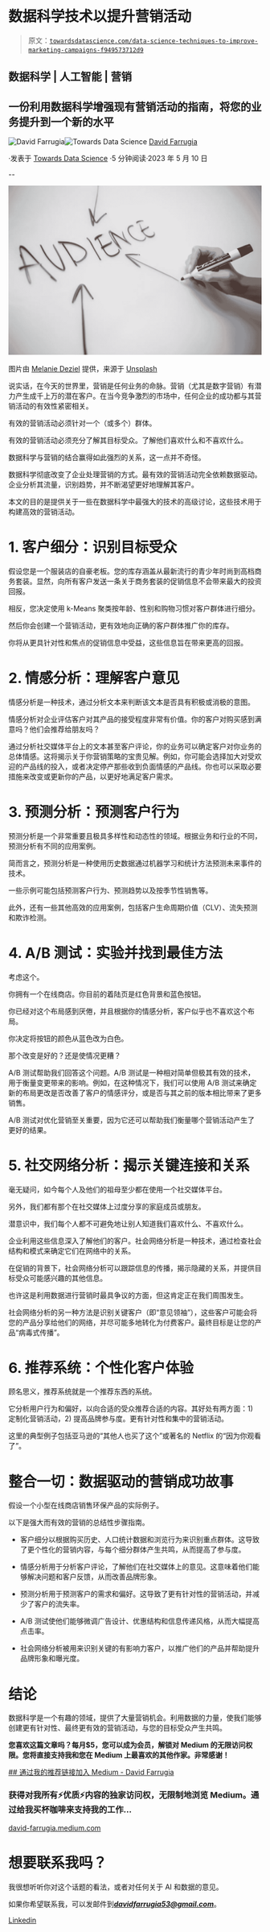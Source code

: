 # 数据科学技术以提升营销活动

> 原文：[`towardsdatascience.com/data-science-techniques-to-improve-marketing-campaigns-f949573712d9`](https://towardsdatascience.com/data-science-techniques-to-improve-marketing-campaigns-f949573712d9)

## 数据科学 | 人工智能 | 营销

## 一份利用数据科学增强现有营销活动的指南，将您的业务提升到一个新的水平

[](https://david-farrugia.medium.com/?source=post_page-----f949573712d9--------------------------------)![David Farrugia](https://david-farrugia.medium.com/?source=post_page-----f949573712d9--------------------------------)[](https://towardsdatascience.com/?source=post_page-----f949573712d9--------------------------------)![Towards Data Science](https://towardsdatascience.com/?source=post_page-----f949573712d9--------------------------------) [David Farrugia](https://david-farrugia.medium.com/?source=post_page-----f949573712d9--------------------------------)

·发表于 [Towards Data Science](https://towardsdatascience.com/?source=post_page-----f949573712d9--------------------------------) ·5 分钟阅读·2023 年 5 月 10 日

--

![](img/f41003c555f60005e08ca93361a6e192.png)

图片由 [Melanie Deziel](https://unsplash.com/@storyfuel?utm_source=medium&utm_medium=referral) 提供，来源于 [Unsplash](https://unsplash.com/?utm_source=medium&utm_medium=referral)

说实话，在今天的世界里，营销是任何业务的命脉。营销（尤其是数字营销）有潜力产生成千上万的潜在客户。在当今竞争激烈的市场中，任何企业的成功都与其营销活动的有效性紧密相关。

有效的营销活动必须针对一个（或多个）群体。

有效的营销活动必须充分了解其目标受众。了解他们喜欢什么和不喜欢什么。

数据科学与营销的结合赢得如此强烈的关系，这一点并不奇怪。

数据科学彻底改变了企业处理营销的方式。最有效的营销活动完全依赖数据驱动。企业分析其流量，识别趋势，并不断渴望更好地理解其客户。

本文的目的是提供关于一些在数据科学中最强大的技术的高级讨论，这些技术用于构建高效的营销活动。

# 1\. 客户细分：识别目标受众

假设您是一个服装店的自豪老板。您的库存涵盖从最新流行的青少年时尚到高档商务套装。显然，向所有客户发送一条关于商务套装的促销信息不会带来最大的投资回报。

相反，您决定使用 k-Means 聚类按年龄、性别和购物习惯对客户群体进行细分。

然后你会创建一个营销活动，更有效地向正确的客户群体推广你的库存。

你将从更具针对性和焦点的促销信息中受益，这些信息旨在带来更高的回报。

# 2\. 情感分析：理解客户意见

情感分析是一种技术，通过分析文本来判断该文本是否具有积极或消极的意图。

情感分析对企业评估客户对其产品的接受程度非常有价值。你的客户对购买感到满意吗？他们会推荐给朋友吗？

通过分析社交媒体平台上的文本甚至客户评论，你的业务可以确定客户对你业务的总体情感。这将揭示关于你营销策略的宝贵见解。例如，你可能会选择加大对受欢迎的产品线的投入，或者决定停产那些收到负面情感的产品线。你也可以采取必要措施来改变或更新你的产品，以更好地满足客户需求。

# 3\. 预测分析：预测客户行为

预测分析是一个非常重要且极具多样性和动态性的领域。根据业务和行业的不同，预测分析有不同的应用案例。

简而言之，预测分析是一种使用历史数据通过机器学习和统计方法预测未来事件的技术。

一些示例可能包括预测客户行为、预测趋势以及按季节性销售等。

此外，还有一些其他高效的应用案例，包括客户生命周期价值（CLV）、流失预测和欺诈检测。

# 4\. A/B 测试：实验并找到最佳方法

考虑这个。

你拥有一个在线商店。你目前的着陆页是红色背景和蓝色按钮。

你已经对这个布局感到厌倦，并且根据你的情感分析，客户似乎也不喜欢这个布局。

你决定将按钮的颜色从蓝色改为白色。

那个改变是好的？还是使情况更糟？

A/B 测试帮助我们回答这个问题。A/B 测试是一种相对简单但极其有效的技术，用于衡量变更带来的影响。例如，在这种情况下，我们可以使用 A/B 测试来确定新的布局更改是否改善了客户的情感评分，或是否与其之前的版本相比带来了更多销售。

A/B 测试对优化营销至关重要，因为它还可以帮助我们衡量哪个营销活动产生了更好的结果。

# 5\. 社交网络分析：揭示关键连接和关系

毫无疑问，如今每个人及他们的祖母至少都在使用一个社交媒体平台。

另外，我们都有那个在社交媒体上过度分享的家庭成员或朋友。

潜意识中，我们每个人都不可避免地让别人知道我们喜欢什么、不喜欢什么。

企业利用这些信息深入了解他们的客户。社会网络分析是一种技术，通过检查社会结构和模式来确定它们在网络中的关系。

在促销的背景下，社会网络分析可以跟踪信息的传播，揭示隐藏的关系，并提供目标受众可能感兴趣的其他信息。

也许这是利用数据进行营销时最具争议的方面，但这肯定正在我们周围发生。

社会网络分析的另一种方法是识别关键客户（即“意见领袖”），这些客户可能会将您的产品分享给他们的网络，并尽可能多地转化为付费客户。最终目标是让您的产品“病毒式传播”。

# 6. 推荐系统：个性化客户体验

顾名思义，推荐系统就是一个推荐东西的系统。

它分析用户行为和偏好，以向合适的受众推荐合适的内容。其好处有两方面：1) 定制化营销活动，2) 提高品牌参与度。更有针对性和集中的营销活动。

这里的典型例子包括亚马逊的“其他人也买了这个”或著名的 Netflix 的“因为你观看了”。

# 整合一切：数据驱动的营销成功故事

假设一个小型在线商店销售环保产品的实际例子。

以下是强大而有效的营销的总结性步骤指南。

+   客户细分以根据购买历史、人口统计数据和浏览行为来识别重点群体。这导致了更个性化的营销内容，与每个细分群体产生共鸣，从而提高了参与度。

+   情感分析用于分析客户评论，了解他们在社交媒体上的意见。这意味着他们能够解决问题和客户反馈，从而改善品牌形象。

+   预测分析用于预测客户的需求和偏好。这导致了更有针对性的营销活动，并减少了客户的流失率。

+   A/B 测试使他们能够微调广告设计、优惠结构和信息传递风格，从而大幅提高点击率。

+   社会网络分析被用来识别关键的有影响力客户，以推广他们的产品并帮助提升品牌形象和曝光度。

# 结论

数据科学是一个有趣的领域，提供了大量营销机会。利用数据的力量，使我们能够创建更有针对性、最终更有效的营销活动，与您的目标受众产生共鸣。

**您喜欢这篇文章吗？每月$5，您可以成为会员，解锁对 Medium 的无限访问权限。您将直接支持我和您在 Medium 上最喜欢的其他作家。非常感谢！**

[## 通过我的推荐链接加入 Medium - David Farrugia](https://david-farrugia.medium.com/membership?source=post_page-----f949573712d9--------------------------------)

### 获得对我所有⚡优质⚡内容的独家访问权，无限制地浏览 Medium。通过给我买杯咖啡来支持我的工作…

[david-farrugia.medium.com](https://david-farrugia.medium.com/membership?source=post_page-----f949573712d9--------------------------------)

# 想要联系我吗？

我很想听听你对这个话题的看法，或者对任何关于 AI 和数据的意见。

如果你希望联系我，可以发邮件到***davidfarrugia53@gmail.com***。

[Linkedin](https://www.linkedin.com/in/david-farrugia/)
